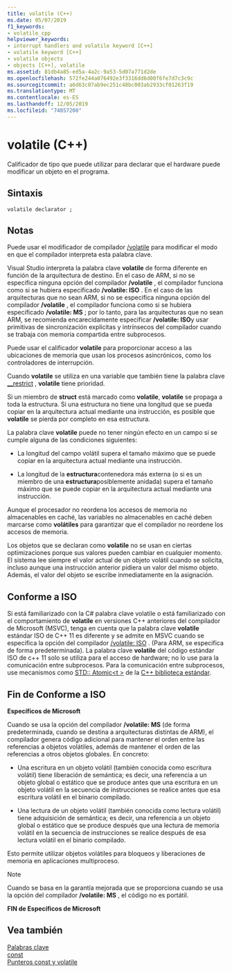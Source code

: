 ```yaml
---
title: volatile (C++)
ms.date: 05/07/2019
f1_keywords:
- volatile_cpp
helpviewer_keywords:
- interrupt handlers and volatile keyword [C++]
- volatile keyword [C++]
- volatile objects
- objects [C++], volatile
ms.assetid: 81db4a85-ed5a-4a2c-9a53-5d07a771d2de
ms.openlocfilehash: 572fe244a076492e3f3316dd6d00f6fe7d7c3c9c
ms.sourcegitcommit: a6d63c07ab9ec251c48bc003ab2933cf01263f19
ms.translationtype: MT
ms.contentlocale: es-ES
ms.lasthandoff: 12/05/2019
ms.locfileid: "74857208"
---
```

# <a name="volatile-c"></a>volatile (C++)

Calificador de tipo que puede utilizar para declarar que el hardware puede modificar un objeto en el programa.

## <a name="syntax"></a>Sintaxis

```
volatile declarator ;
```

## <a name="remarks"></a>Notas

Puede usar el modificador de compilador [/volatile](../build/reference/volatile-volatile-keyword-interpretation.md) para modificar el modo en que el compilador interpreta esta palabra clave.

Visual Studio interpreta la palabra clave **volatile** de forma diferente en función de la arquitectura de destino. En el caso de ARM, si no se especifica ninguna opción del compilador **/volatile** , el compilador funciona como si se hubiera especificado **/volatile: ISO** . En el caso de las arquitecturas que no sean ARM, si no se especifica ninguna opción del compilador **/volatile** , el compilador funciona como si se hubiera especificado **/volatile: MS** ; por lo tanto, para las arquitecturas que no sean ARM, se recomienda encarecidamente especificar **/volatile: ISO**y usar primitivas de sincronización explícitas y intrínsecos del compilador cuando se trabaja con memoria compartida entre subprocesos.

Puede usar el calificador **volatile** para proporcionar acceso a las ubicaciones de memoria que usan los procesos asincrónicos, como los controladores de interrupción.

Cuando **volatile** se utiliza en una variable que también tiene la palabra clave [__restrict](../cpp/extension-restrict.md) , **volatile** tiene prioridad.

Si un miembro de **struct** está marcado como **volatile**, **volatile** se propaga a toda la estructura. Si una estructura no tiene una longitud que se pueda copiar en la arquitectura actual mediante una instrucción, es posible que **volatile** se pierda por completo en esa estructura.

La palabra clave **volatile** puede no tener ningún efecto en un campo si se cumple alguna de las condiciones siguientes:

- La longitud del campo volátil supera el tamaño máximo que se puede copiar en la arquitectura actual mediante una instrucción.

- La longitud de la **estructura**contenedora más externa (o si es un miembro de una **estructura**posiblemente anidada) supera el tamaño máximo que se puede copiar en la arquitectura actual mediante una instrucción.

Aunque el procesador no reordena los accesos de memoria no almacenables en caché, las variables no almacenables en caché deben marcarse como **volátiles** para garantizar que el compilador no reordene los accesos de memoria.

Los objetos que se declaran como **volatile** no se usan en ciertas optimizaciones porque sus valores pueden cambiar en cualquier momento.  El sistema lee siempre el valor actual de un objeto volátil cuando se solicita, incluso aunque una instrucción anterior pidiera un valor del mismo objeto.  Además, el valor del objeto se escribe inmediatamente en la asignación.

## <a name="iso-compliant"></a>Conforme a ISO

Si está familiarizado con la C# palabra clave volatile o está familiarizado con el comportamiento de **volatile** en versiones C++ anteriores del compilador de Microsoft (MSVC), tenga en cuenta que la palabra clave **volatile** estándar ISO de C++ 11 es diferente y se admite en MSVC cuando se especifica la opción del compilador [/volatile: ISO](../build/reference/volatile-volatile-keyword-interpretation.md) . (Para ARM, se especifica de forma predeterminada). La palabra clave **volatile** del código estándar ISO de c++ 11 solo se utiliza para el acceso de hardware; no lo use para la comunicación entre subprocesos. Para la comunicación entre subprocesos, use mecanismos como [STD:: Atomic\<t >](../standard-library/atomic.md) de la [ C++ biblioteca estándar](../standard-library/cpp-standard-library-reference.md).

## <a name="end-of-iso-compliant"></a>Fin de Conforme a ISO

**Específicos de Microsoft**

Cuando se usa la opción del compilador **/volatile: MS** (de forma predeterminada, cuando se destina a arquitecturas distintas de ARM), el compilador genera código adicional para mantener el orden entre las referencias a objetos volátiles, además de mantener el orden de las referencias a otros objetos globales. En concreto:

- Una escritura en un objeto volátil (también conocida como escritura volátil) tiene liberación de semántica; es decir, una referencia a un objeto global o estático que se produce antes que una escritura en un objeto volátil en la secuencia de instrucciones se realice antes que esa escritura volátil en el binario compilado.

- Una lectura de un objeto volátil (también conocida como lectura volátil) tiene adquisición de semántica; es decir, una referencia a un objeto global o estático que se produce después que una lectura de memoria volátil en la secuencia de instrucciones se realice después de esa lectura volátil en el binario compilado.

Esto permite utilizar objetos volátiles para bloqueos y liberaciones de memoria en aplicaciones multiproceso.

> [!NOTE]
>  Cuando se basa en la garantía mejorada que se proporciona cuando se usa la opción del compilador **/volatile: MS** , el código no es portátil.

**FIN de Específicos de Microsoft**

## <a name="see-also"></a>Vea también

[Palabras clave](../cpp/keywords-cpp.md)<br/>
[const](../cpp/const-cpp.md)<br/>
[Punteros const y volatile](../cpp/const-and-volatile-pointers.md)